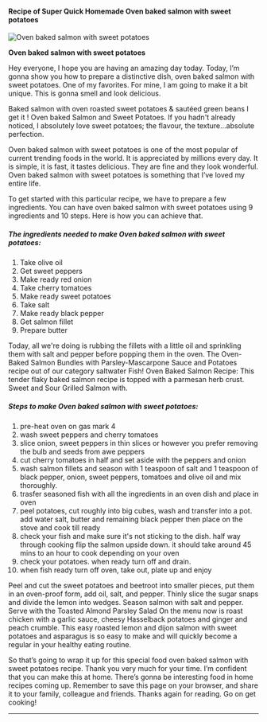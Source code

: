             

#### Recipe of Super Quick Homemade Oven baked salmon with sweet potatoes

![Oven baked salmon with sweet potatoes](https://img-global.cpcdn.com/recipes/58335229/751x532cq70/oven-baked-salmon-with-sweet-potatoes-recipe-main-photo.jpg)

**Oven baked salmon with sweet potatoes**

Hey everyone, I hope you are having an amazing day today. Today, I’m gonna show you how to prepare a distinctive dish, oven baked salmon with sweet potatoes. One of my favorites. For mine, I am going to make it a bit unique. This is gonna smell and look delicious.

Baked salmon with oven roasted sweet potatoes & sautéed green beans I get it ! Oven baked Salmon and Sweet Potatoes. If you hadn't already noticed, I absolutely love sweet potatoes; the flavour, the texture…absolute perfection.

Oven baked salmon with sweet potatoes is one of the most popular of current trending foods in the world. It is appreciated by millions every day. It is simple, it is fast, it tastes delicious. They are fine and they look wonderful. Oven baked salmon with sweet potatoes is something that I’ve loved my entire life.

To get started with this particular recipe, we have to prepare a few ingredients. You can have oven baked salmon with sweet potatoes using 9 ingredients and 10 steps. Here is how you can achieve that.

##### The ingredients needed to make Oven baked salmon with sweet potatoes:

1.  Take olive oil
2.  Get sweet peppers
3.  Make ready red onion
4.  Take cherry tomatoes
5.  Make ready sweet potatoes
6.  Take salt
7.  Make ready black pepper
8.  Get salmon fillet
9.  Prepare butter

Today, all we're doing is rubbing the fillets with a little oil and sprinkling them with salt and pepper before popping them in the oven. The Oven-Baked Salmon Bundles with Parsley-Mascarpone Sauce and Potatoes recipe out of our category saltwater Fish! Oven Baked Salmon Recipe: This tender flaky baked salmon recipe is topped with a parmesan herb crust. Sweet and Sour Grilled Salmon with.

##### Steps to make Oven baked salmon with sweet potatoes:

1.  pre-heat oven on gas mark 4
2.  wash sweet peppers and cherry tomatoes
3.  slice onion, sweet peppers in thin slices or however you prefer removing the bulb and seeds from awe peppers
4.  cut cherry tomatoes in half and set aside with the peppers and onion
5.  wash salmon fillets and season with 1 teaspoon of salt and 1 teaspoon of black pepper, onion, sweet peppers, tomatoes and olive oil and mix thoroughly.
6.  trasfer seasoned fish with all the ingredients in an oven dish and place in oven
7.  peel potatoes, cut roughly into big cubes, wash and transfer into a pot. add water salt, butter and remaining black pepper then place on the stove and cook till ready
8.  check your fish and make sure it's not sticking to the dish. half way through cooking flip the salmon upside down. it should take around 45 mins to an hour to cook depending on your oven
9.  check your potatoes. when ready turn off and drain.
10.  when fish ready turn off oven, take out, plate up and enjoy

Peel and cut the sweet potatoes and beetroot into smaller pieces, put them in an oven-proof form, add oil, salt, and pepper. Thinly slice the sugar snaps and divide the lemon into wedges. Season salmon with salt and pepper. Serve with the Toasted Almond Parsley Salad On the menu now is roast chicken with a garlic sauce, cheesy Hasselback potatoes and ginger and peach crumble. This easy roasted lemon and dijon salmon with sweet potatoes and asparagus is so easy to make and will quickly become a regular in your healthy eating routine.

So that’s going to wrap it up for this special food oven baked salmon with sweet potatoes recipe. Thank you very much for your time. I’m confident that you can make this at home. There’s gonna be interesting food in home recipes coming up. Remember to save this page on your browser, and share it to your family, colleague and friends. Thanks again for reading. Go on get cooking!

* * *